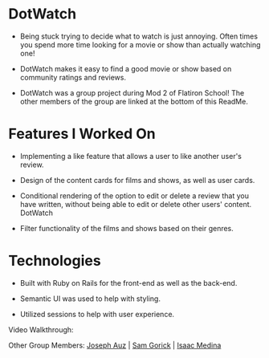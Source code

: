# DotWatch

* Being stuck trying to decide what to watch is just annoying. Often times you spend more time looking for a movie or show than actually watching one!

* DotWatch makes it easy to find a good movie or show based on community ratings and reviews.

* DotWatch was a group project during Mod 2 of Flatiron School! The other members of the group are linked at the bottom of this ReadMe.

# Features I Worked On

* Implementing a like feature that allows a user to like another user's review.

* Design of the content cards for films and shows, as well as user cards.

* Conditional rendering of the option to edit or delete a review that you have written, without being able to edit or delete other users' content.
DotWatch

* Filter functionality of the films and shows based on their genres. 

# Technologies

* Built with Ruby on Rails for the front-end as well as the back-end.

* Semantic UI was used to help with styling.

* Utilized sessions to help with user experience.

Video Walkthrough: 

Other Group Members: [Joseph Auz](https://github.com/Auliz) | [Sam Gorick](https://github.com/samgorick) | [Isaac Medina](https://github.com/Isaacmeedinaa)
